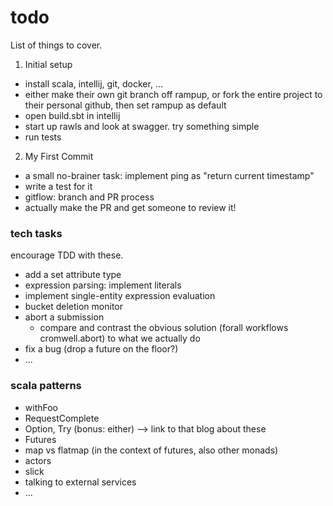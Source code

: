 # todo

List of things to cover.

1. Initial setup
  - install scala, intellij, git, docker, ...
  - either make their own git branch off rampup, or fork the entire project to their personal github, then set rampup as default
  - open build.sbt in intellij
  - start up rawls and look at swagger. try something simple
  - run tests
2. My First Commit
  - a small no-brainer task: implement ping as "return current timestamp"
  - write a test for it
  - gitflow: branch and PR process
  - actually make the PR and get someone to review it!

  
### tech tasks

encourage TDD with these.

- add a set attribute type
- expression parsing: implement literals
- implement single-entity expression evaluation
- bucket deletion monitor
- abort a submission
  - compare and contrast the obvious solution (forall workflows cromwell.abort) to what we actually do
- fix a bug (drop a future on the floor?)
- ...

### scala patterns

- withFoo
- RequestComplete
- Option, Try (bonus: either) --> link to that blog about these
- Futures
- map vs flatmap (in the context of futures, also other monads)
- actors
- slick
- talking to external services
- ...



